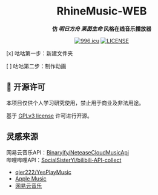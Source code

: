 <div align="center">

# RhineMusic-WEB
**仿 
*明日方舟*
*莱茵生命* 风格在线音乐播放器**
  
[![996.icu](https://img.shields.io/badge/link-996.icu-red.svg)](https://996.icu)
[![LICENSE](https://img.shields.io/badge/license-Anti%20996-blue.svg)](https://github.com/996icu/996.ICU/blob/master/LICENSE)

<div align="left">

[x] 咕咕第一步：新建文件夹

[ ] 咕咕第二步：制作动画

## 📜 开源许可

本项目仅供个人学习研究使用，禁止用于商业及非法用途。

基于 [GPLv3 license](https://opensource.org/license/gpl-3-0/) 许可进行开源。

## 灵感来源

网易云音乐API：[Binaryify/NeteaseCloudMusicApi](https://github.com/Binaryify/NeteaseCloudMusicApi)<br />
哔哩哔哩API：[SocialSisterYi/bilibili-API-collect](https://github.com/SocialSisterYi/bilibili-API-collect)

- [qier222/YesPlayMusic](https://github.com/qier222/YesPlayMusic)
- [Apple Music](https://music.apple.com)
- [网易云音乐](https://music.163.com)
